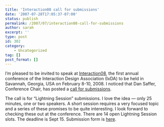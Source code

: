 ```yaml
---
title: 'Interaction08 call for submissions'
date: '2007-07-28T17:05:37-07:00'
status: publish
permalink: /2007/07/interaction08-call-for-submissions
author: sarah
excerpt: ''
type: post
id: 302
category:
    - Uncategorized
tag: []
post_format: []
---
```

I’m pleased to be invited to speak at [Interaction08](http://beta.ixda.org/), the first annual conference of the Interaction Design Association (IxDA) to be held in Savannah, Georgia, USA on February 8-10, 2008. I noticed that Dan Saffer, Conference Chair, has posted a [call for submissions](http://beta.ixda.org/discuss.php?post=18636).

The call is for “Lightning Session” submissions. I love the idea — only 25 minutes, one or two speakers. A short session requires a very focused topic and a series of these promises to be quite interesting. I look forward to checking these out at the conference. There are 14 open Lightning Session slots. The deadline is Sept 15. Submission form is [here](http://www.surveymonkey.com/s.aspx?sm=Jx8Syhywkw_2bumLuV1KJZGQ_3d_3d).